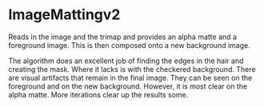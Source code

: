 ImageMattingv2
==============
Reads in the image and the trimap and provides an alpha matte
and a foreground image. This is then composed onto a new
background image.

The algorithm does an excellent job of finding the edges in the
hair and creating the mask. Where it lacks is with the checkered
background. There are visual artifacts that remain in the final
image. They can be seen on the foreground and on the new 
background. However, it is most clear on the alpha matte. More
iterations clear up the results some.